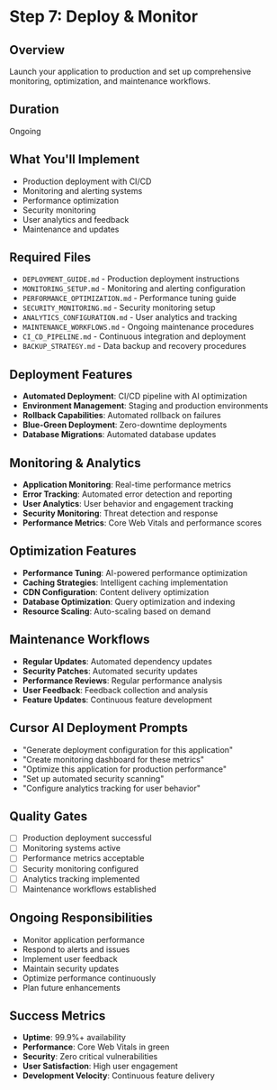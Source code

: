 # Step 7: Deploy & Monitor

## Overview
Launch your application to production and set up comprehensive monitoring, optimization, and maintenance workflows.

## Duration
Ongoing

## What You'll Implement
- Production deployment with CI/CD
- Monitoring and alerting systems
- Performance optimization
- Security monitoring
- User analytics and feedback
- Maintenance and updates

## Required Files
- `DEPLOYMENT_GUIDE.md` - Production deployment instructions
- `MONITORING_SETUP.md` - Monitoring and alerting configuration
- `PERFORMANCE_OPTIMIZATION.md` - Performance tuning guide
- `SECURITY_MONITORING.md` - Security monitoring setup
- `ANALYTICS_CONFIGURATION.md` - User analytics and tracking
- `MAINTENANCE_WORKFLOWS.md` - Ongoing maintenance procedures
- `CI_CD_PIPELINE.md` - Continuous integration and deployment
- `BACKUP_STRATEGY.md` - Data backup and recovery procedures

## Deployment Features
- **Automated Deployment**: CI/CD pipeline with AI optimization
- **Environment Management**: Staging and production environments
- **Rollback Capabilities**: Automated rollback on failures
- **Blue-Green Deployment**: Zero-downtime deployments
- **Database Migrations**: Automated database updates

## Monitoring & Analytics
- **Application Monitoring**: Real-time performance metrics
- **Error Tracking**: Automated error detection and reporting
- **User Analytics**: User behavior and engagement tracking
- **Security Monitoring**: Threat detection and response
- **Performance Metrics**: Core Web Vitals and performance scores

## Optimization Features
- **Performance Tuning**: AI-powered performance optimization
- **Caching Strategies**: Intelligent caching implementation
- **CDN Configuration**: Content delivery optimization
- **Database Optimization**: Query optimization and indexing
- **Resource Scaling**: Auto-scaling based on demand

## Maintenance Workflows
- **Regular Updates**: Automated dependency updates
- **Security Patches**: Automated security updates
- **Performance Reviews**: Regular performance analysis
- **User Feedback**: Feedback collection and analysis
- **Feature Updates**: Continuous feature development

## Cursor AI Deployment Prompts
- "Generate deployment configuration for this application"
- "Create monitoring dashboard for these metrics"
- "Optimize this application for production performance"
- "Set up automated security scanning"
- "Configure analytics tracking for user behavior"

## Quality Gates
- [ ] Production deployment successful
- [ ] Monitoring systems active
- [ ] Performance metrics acceptable
- [ ] Security monitoring configured
- [ ] Analytics tracking implemented
- [ ] Maintenance workflows established

## Ongoing Responsibilities
- Monitor application performance
- Respond to alerts and issues
- Implement user feedback
- Maintain security updates
- Optimize performance continuously
- Plan future enhancements

## Success Metrics
- **Uptime**: 99.9%+ availability
- **Performance**: Core Web Vitals in green
- **Security**: Zero critical vulnerabilities
- **User Satisfaction**: High user engagement
- **Development Velocity**: Continuous feature delivery
